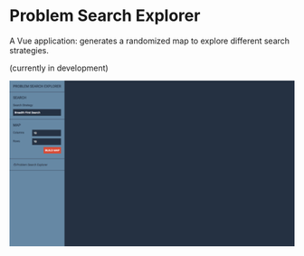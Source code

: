 # Problem Search Explorer

A Vue application: generates a randomized map to explore different search strategies.

(currently in development)

![Problem Search Explorer](problem-search-explorer.png)